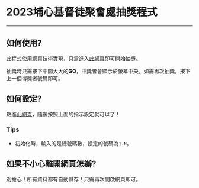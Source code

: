 # 2023埔心基督徒聚會處抽獎程式
---

## 如何使用?
此程式使用網頁技術實現，只需進入[此網頁](https://puxin-christmas.vercel.app)即可開始抽獎。

抽獎時只需按下中間大大的**GO**，中獎者會顯示於螢幕中央。如需再次抽獎，按下上一個得獎者號碼即可。

## 如何設定?
點進[此網頁](https://puxin-christmas.vercel.app/backdoor)，隨後按照上面的指示設定就可以了！

### Tips
- 初始化時，輸入的是總號碼數，設定的號碼為`1-N`。

## 如果不小心離開網頁怎辦?
別擔心！所有資料都有自動儲存！只需再次開啟網頁即可。